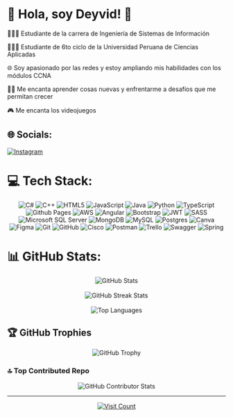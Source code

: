 # 🐠 Hola, soy Deyvid! 🤗
👩🏻‍💻 Estudiante de la carrera de Ingeniería de Sistemas de Información

👩🏻‍🎓 Estudiante de 6to ciclo de la Universidad Peruana de Ciencias Aplicadas

🌐 Soy apasionado por las redes y estoy ampliando mis habilidades con los módulos CCNA
 
💪🏻 Me encanta aprender cosas nuevas y enfrentarme a desafíos que me permitan crecer

🎮 Me encanta los videojuegos

## 🌐 Socials:
[![Instagram](https://img.shields.io/badge/Instagram-%23E4405F.svg?logo=Instagram&logoColor=white)](https://instagram.com/deyvidj_01) 

# 💻 Tech Stack:
<p align="center">
  <img src="https://img.shields.io/badge/c%23-%23239120.svg?style=for-the-badge&logo=csharp&logoColor=white" alt="C#" />
  <img src="https://img.shields.io/badge/c++-%2300599C.svg?style=for-the-badge&logo=c%2B%2B&logoColor=white" alt="C++" />
  <img src="https://img.shields.io/badge/html5-%23E34F26.svg?style=for-the-badge&logo=html5&logoColor=white" alt="HTML5" />
  <img src="https://img.shields.io/badge/javascript-%23323330.svg?style=for-the-badge&logo=javascript&logoColor=%23F7DF1E" alt="JavaScript" />
  <img src="https://img.shields.io/badge/java-%23ED8B00.svg?style=for-the-badge&logo=openjdk&logoColor=white" alt="Java" />
  <img src="https://img.shields.io/badge/python-3670A0?style=for-the-badge&logo=python&logoColor=ffdd54" alt="Python" />
  <img src="https://img.shields.io/badge/typescript-%23007ACC.svg?style=for-the-badge&logo=typescript&logoColor=white" alt="TypeScript" />
  <img src="https://img.shields.io/badge/github%20pages-121013?style=for-the-badge&logo=github&logoColor=white" alt="Github Pages" />
  <img src="https://img.shields.io/badge/AWS-%23FF9900.svg?style=for-the-badge&logo=amazon-aws&logoColor=white" alt="AWS" />
  <img src="https://img.shields.io/badge/angular-%23DD0031.svg?style=for-the-badge&logo=angular&logoColor=white" alt="Angular" />
  <img src="https://img.shields.io/badge/bootstrap-%238511FA.svg?style=for-the-badge&logo=bootstrap&logoColor=white" alt="Bootstrap" />
  <img src="https://img.shields.io/badge/JWT-black?style=for-the-badge&logo=JSON%20web%20tokens" alt="JWT" />
  <img src="https://img.shields.io/badge/SASS-hotpink.svg?style=for-the-badge&logo=SASS&logoColor=white" alt="SASS" />
  <img src="https://img.shields.io/badge/Microsoft%20SQL%20Server-CC2927?style=for-the-badge&logo=microsoft%20sql%20server&logoColor=white" alt="Microsoft SQL Server" />
  <img src="https://img.shields.io/badge/MongoDB-%234ea94b.svg?style=for-the-badge&logo=mongodb&logoColor=white" alt="MongoDB" />
  <img src="https://img.shields.io/badge/mysql-4479A1.svg?style=for-the-badge&logo=mysql&logoColor=white" alt="MySQL" />
  <img src="https://img.shields.io/badge/postgres-%23316192.svg?style=for-the-badge&logo=postgresql&logoColor=white" alt="Postgres" />
  <img src="https://img.shields.io/badge/Canva-%2300C4CC.svg?style=for-the-badge&logo=Canva&logoColor=white" alt="Canva" />
  <img src="https://img.shields.io/badge/figma-%23F24E1E.svg?style=for-the-badge&logo=figma&logoColor=white" alt="Figma" />
  <img src="https://img.shields.io/badge/git-%23F05033.svg?style=for-the-badge&logo=git&logoColor=white" alt="Git" />
  <img src="https://img.shields.io/badge/github-%23121011.svg?style=for-the-badge&logo=github&logoColor=white" alt="GitHub" />
  <img src="https://img.shields.io/badge/cisco-%23049fd9.svg?style=for-the-badge&logo=cisco&logoColor=black" alt="Cisco" />
  <img src="https://img.shields.io/badge/Postman-FF6C37?style=for-the-badge&logo=postman&logoColor=white" alt="Postman" />
  <img src="https://img.shields.io/badge/Trello-%23026AA7.svg?style=for-the-badge&logo=Trello&logoColor=white" alt="Trello" />
  <img src="https://img.shields.io/badge/-Swagger-%23Clojure?style=for-the-badge&logo=swagger&logoColor=white" alt="Swagger" />
  <img src="https://img.shields.io/badge/spring-%236DB33F.svg?style=for-the-badge&logo=spring&logoColor=white" alt="Spring" />
</p>

# 📊 GitHub Stats:
<p align="center">
  <img src="https://github-readme-stats.vercel.app/api?username=DeyvidGC&theme=tokyonight&hide_border=false&include_all_commits=false&count_private=false" alt="GitHub Stats" />
  <br/>
  <br/>
  <img src="https://github-readme-streak-stats.herokuapp.com/?user=DeyvidGC&theme=tokyonight&hide_border=false" alt="GitHub Streak Stats" />
  <br/>
  <br/>
  <img src="https://github-readme-stats.vercel.app/api/top-langs/?username=DeyvidGC&theme=tokyonight&hide_border=false&include_all_commits=false&count_private=false&layout=compact" alt="Top Languages" />
</p>

## 🏆 GitHub Trophies
<p align="center">
  <img src="https://github-profile-trophy.vercel.app/?username=DeyvidGC&theme=tokyonight&no-frame=false&no-bg=false&margin-w=4" alt="GitHub Trophy" />
</p>

### 🔝 Top Contributed Repo
<p align="center">
  <img src="https://github-contributor-stats.vercel.app/api?username=DeyvidGC&limit=5&theme=tokyonight&combine_all_yearly_contributions=true" alt="GitHub Contributor Stats" />
</p>

---
<p align="center">
  <a href="https://visitcount.itsvg.in">
    <img src="https://visitcount.itsvg.in/api?id=DeyvidGC&icon=10&color=6" alt="Visit Count" />
  </a>
</p>

<!-- Proudly created with GPRM ( https://gprm.itsvg.in ) -->
